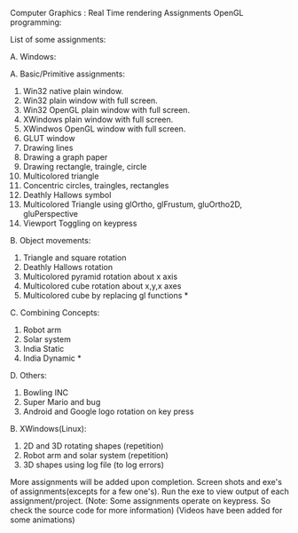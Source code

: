 Computer Graphics : Real Time rendering Assignments
OpenGL programming:

List of some assignments:

A. Windows:

A. Basic/Primitive assignments:
1. Win32 native plain window.
2. Win32 plain window with full screen.
3. Win32 OpenGL plain window with full screen.
4. XWindows plain window with full screen.
5. XWindwos OpenGL window with full screen.
6. GLUT window
7. Drawing lines
8. Drawing a graph paper
9. Drawing rectangle, traingle, circle
10. Multicolored triangle
11. Concentric circles, traingles, rectangles
12. Deathly Hallows symbol
13. Multicolored Triangle using glOrtho, glFrustum, gluOrtho2D, gluPerspective
14. Viewport Toggling on keypress

B. Object movements:
1. Triangle and square rotation
2. Deathly Hallows rotation
3. Multicolored pyramid rotation about x axis
4. Multicolored cube rotation about x,y,x axes
5. Multicolored cube by replacing gl functions *

C. Combining Concepts:
1. Robot arm
2. Solar system
3. India Static
4. India Dynamic *


D. Others:
1. Bowling INC
2. Super Mario and bug
3. Android and Google logo rotation on key press

B. XWindows(Linux):
1. 2D and 3D rotating shapes (repetition)
2. Robot arm and solar system (repetition)
3. 3D shapes using log file (to log errors)

More assignments will be added upon completion.
Screen shots and exe's of assignments(excepts for a few one's).
Run the exe to view output of each assignment/project. 
(Note: Some assignments operate on keypress. So check the source code for more information)
(Videos have been added for some animations)
